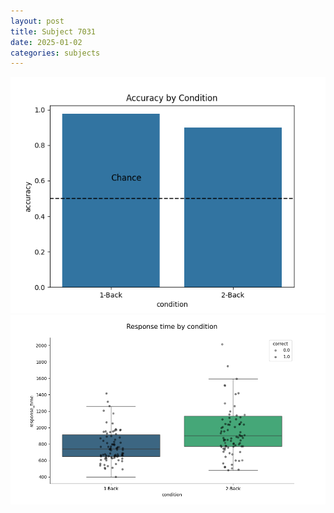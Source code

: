 ```yaml
---
layout: post
title: Subject 7031
date: 2025-01-02
categories: subjects
---
```


![](data/7031/run-15/7031_ATS_acc.png)
![](data/7031/run-15/7031_ATS_rt.png)
